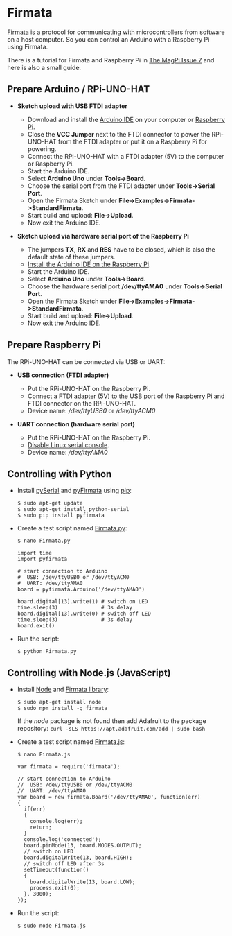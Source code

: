 # Firmata

[Firmata](http://firmata.org) is a protocol for communicating with microcontrollers from software on a host computer.
So you can control an Arduino with a Raspberry Pi using Firmata.

There is a tutorial for Firmata and Raspberry Pi in [The MagPi Issue 7](http://www.themagpi.com/en/issue/7) and here is also a small guide.


## Prepare Arduino / RPi-UNO-HAT

* **Sketch upload with USB FTDI adapter**
  * Download and install the [Arduino IDE](http://arduino.cc/en/Main/Software) on your computer or [Raspberry Pi](https://github.com/watterott/RPi-UNO-HAT/blob/master/docu/Arduino.md).
  * Close the **VCC Jumper** next to the FTDI connector to power the RPi-UNO-HAT from the FTDI adapter or put it on a Raspberry Pi for powering. 
  * Connect the RPi-UNO-HAT with a FTDI adapter (5V) to the computer or Raspberry Pi.
  * Start the Arduino IDE.
  * Select **Arduino Uno** under **Tools->Board**.
  * Choose the serial port from the FTDI adapter under **Tools->Serial Port**.
  * Open the Firmata Sketch under **File->Examples->Firmata->StandardFirmata**.
  * Start build and upload: **File->Upload**.
  * Now exit the Arduino IDE.

* **Sketch upload via hardware serial port of the Raspberry Pi**
  * The jumpers **TX**, **RX** and **RES** have to be closed, which is also the default state of these jumpers.
  * [Install the Arduino IDE on the Raspberry Pi](https://github.com/watterott/RPi-UNO-HAT/blob/master/docu/Arduino.md).
  * Start the Arduino IDE.
  * Select **Arduino Uno** under **Tools->Board**.
  * Choose the hardware serial port **/dev/ttyAMA0** under **Tools->Serial Port**.
  * Open the Firmata Sketch under **File->Examples->Firmata->StandardFirmata**.
  * Start build and upload: **File->Upload**.
  * Now exit the Arduino IDE.


## Prepare Raspberry Pi

The RPi-UNO-HAT can be connected via USB or UART:

* **USB connection (FTDI adapter)**
  * Put the RPi-UNO-HAT on the Raspberry Pi.
  * Connect a FTDI adapter (5V) to the USB port of the Raspberry Pi and FTDI connector on the RPi-UNO-HAT.
  * Device name: */dev/ttyUSB0* or */dev/ttyACM0*

* **UART connection (hardware serial port)**
  * Put the RPi-UNO-HAT on the Raspberry Pi.
  * [Disable Linux serial console](http://elinux.org/RPi_Serial_Connection#Preventing_Linux_using_the_serial_port).
  * Device name: */dev/ttyAMA0*


## Controlling with Python

* Install [pySerial](http://pyserial.sourceforge.net) and [pyFirmata](https://github.com/tino/pyFirmata) using [pip](http://www.pip-installer.org/en/latest/installing.html):

    ```
    $ sudo apt-get update
    $ sudo apt-get install python-serial
    $ sudo pip install pyfirmata
    ```

* Create a test script named [Firmata.py](https://github.com/watterott/RPi-UNO-HAT/raw/master/docu/Firmata.py):

    ```
    $ nano Firmata.py

    import time
    import pyfirmata
    
    # start connection to Arduino
    #  USB: /dev/ttyUSB0 or /dev/ttyACM0
    #  UART: /dev/ttyAMA0
    board = pyfirmata.Arduino('/dev/ttyAMA0')
    
    board.digital[13].write(1) # switch on LED
    time.sleep(3)              # 3s delay
    board.digital[13].write(0) # switch off LED
    time.sleep(3)              # 3s delay
    board.exit()
    ```

* Run the script:

    ```
    $ python Firmata.py
    ```


## Controlling with Node.js (JavaScript)

* Install [Node](http://elinux.org/Node.js_on_RPi) and [Firmata library](https://npmjs.org/package/firmata):

    ```
    $ sudo apt-get install node
    $ sudo npm install -g firmata
    ```
    If the *node* package is not found then add Adafruit to the package repository:
    ```curl -sLS https://apt.adafruit.com/add | sudo bash```

* Create a test script named [Firmata.js](https://github.com/watterott/RPi-UNO-HAT/raw/master/docu/Firmata.js):

    ```
    $ nano Firmata.js

    var firmata = require('firmata');
    
    // start connection to Arduino
    //  USB: /dev/ttyUSB0 or /dev/ttyACM0
    //  UART: /dev/ttyAMA0
    var board = new firmata.Board('/dev/ttyAMA0', function(err)
    {
      if(err)
      {
        console.log(err);
        return;
      }
      console.log('connected');
      board.pinMode(13, board.MODES.OUTPUT);
      // switch on LED
      board.digitalWrite(13, board.HIGH);
      // switch off LED after 3s
      setTimeout(function()
      {
        board.digitalWrite(13, board.LOW);
        process.exit(0);
      }, 3000);
    });
    ```

* Run the script:

    ```
    $ sudo node Firmata.js
    ```
